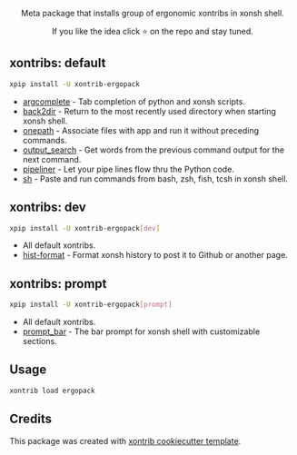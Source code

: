 <p align="center">
Meta package that installs group of ergonomic xontribs in xonsh shell.
</p>

<p align="center">  
If you like the idea click ⭐ on the repo and stay tuned.
</p>


## xontribs: default

```bash
xpip install -U xontrib-ergopack
```

* [argcomplete](https://github.com/anki-code/xontrib-argcomplete) - Tab completion of python and xonsh scripts.
* [back2dir](https://github.com/anki-code/xontrib-back2dir) - Return to the most recently used directory when starting xonsh shell.
* [onepath](https://github.com/anki-code/xontrib-onepath) - Associate files with app and run it without preceding commands.
* [output_search](https://github.com/tokenizer/xontrib-output-search) -  Get words from the previous command output for the next command.
* [pipeliner](https://github.com/anki-code/xontrib-pipeliner) - Let your pipe lines flow thru the Python code.
* [sh](https://github.com/anki-code/xontrib-sh) - Paste and run commands from bash, zsh, fish, tcsh in xonsh shell.

## xontribs: dev

```bash
xpip install -U xontrib-ergopack[dev]
```

* All default xontribs.
* [hist-format](https://github.com/anki-code/xontrib-hist-format) - Format xonsh history to post it to Github or another page.

## xontribs: prompt

```bash
xpip install -U xontrib-ergopack[prompt]
```

* All default xontribs.
* [prompt_bar](https://github.com/anki-code/xontrib-prompt-bar) - The bar prompt for xonsh shell with customizable sections. 

## Usage

```bash
xontrib load ergopack
```

## Credits

This package was created with [xontrib cookiecutter template](https://github.com/xonsh/xontrib-cookiecutter).